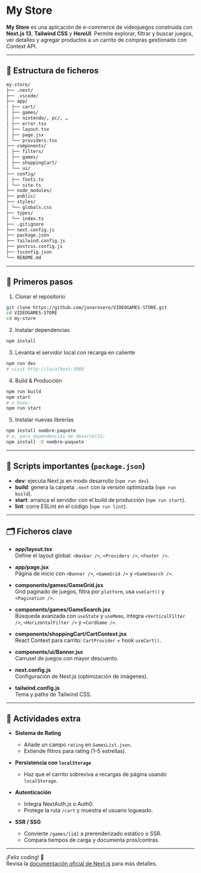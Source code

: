 # My Store

**My Store** es una aplicación de e-commerce de videojuegos construida con **Next.js 13**, **Tailwind CSS** y **HeroUI**. Permite explorar, filtrar y buscar juegos, ver detalles y agregar productos a un carrito de compras gestionado con Context API.

---

## 📂 Estructura de ficheros
```bash
my-store/
├── .next/
├── .vscode/
├── app/
│ ├── cart/
│ ├── games/
│ ├── nintendo/, pc/, …
│ ├── error.tsx
│ ├── layout.tsx
│ ├── page.jsx
│ └── providers.tsx
├── components/
│ ├── filters/
│ ├── games/
│ ├── shoppingCart/
│ └── ui/
├── config/
│ ├── fonts.ts
│ └── site.ts
├── node_modules/
├── public/
├── styles/
│ └── globals.css
├── types/
│ └── index.ts
├── .gitignore
├── next.config.js
├── package.json
├── tailwind.config.js
├── postcss.config.js
├── tsconfig.json
└── README.md
```

---

## 🚀 Primeros pasos
1. Clonar el repositorio
```bash
git clone https://github.com/jonarosero/VIDEOGAMES-STORE.git
cd VIDEOGAMES-STORE
cd my-store
```
2. Instalar dependencias
```bash
npm install
```
3. Levanta el servidor local con recarga en caliente
```bash
npm run dev
# visit http://localhost:3000
```
4. Build & Producción
```bash
npm run build
npm start
# o bien:
npm run start
```
5. Instalar nuevas librerías
```bash
npm install nombre-paquete
# o, para dependencias de desarrollo:
npm install -D nombre-paquete
```
---

## 📌 Scripts importantes (`package.json`)

- **dev**: ejecuta Next.js en modo desarrollo (`npm run dev`).
- **build**: genera la carpeta `.next` con la versión optimizada (`npm run build`).
- **start**: arranca el servidor con el build de producción (`npm run start`).
- **lint**: corre ESLint en el código (`npm run lint`).

---

## 🗂️ Ficheros clave

- **app/layout.tsx**  
  Define el layout global: `<Navbar />`, `<Providers />`, `<Footer />`.

- **app/page.jsx**  
  Página de inicio con `<Banner />`, `<GameGrid />` y `<GameSearch />`.

- **components/games/GameGrid.jsx**  
  Grid paginado de juegos, filtra por `platform`, usa `useCart()` y `<Pagination />`.

- **components/games/GameSearch.jsx**  
  Búsqueda avanzada con `useState` y `useMemo`, integra `<VerticalFilter />`, `<HorizontalFilter />` y `<CardGame />`.

- **components/shoppingCart/CartContext.jsx**  
  React Context para carrito: `CartProvider` + hook `useCart()`.

- **components/ui/Banner.jsx**  
  Carrusel de juegos con mayor descuento.

- **next.config.js**  
  Configuración de Next.js (optimización de imágenes).

- **tailwind.config.js**  
  Tema y paths de Tailwind CSS.

---

## 🎯 Actividades extra

- **Sistema de Rating**  
  - Añade un campo `rating` en `GamesList.json`.  
  - Extiende filtros para rating (1–5 estrellas).

- **Persistencia con `localStorage`**  
  - Haz que el carrito sobreviva a recargas de página usando `localStorage`.

- **Autenticación**  
  - Integra NextAuth.js o Auth0.  
  - Protege la ruta `/cart` y muestra el usuario logueado.

- **SSR / SSG**  
  - Convierte `/games/[id]` a prerenderizado estático o SSR.  
  - Compara tiempos de carga y documenta pros/contras.

---

¡Feliz coding! 🚀  
Revisa la [documentación oficial de Next.js](https://nextjs.org/docs) para más detalles.  